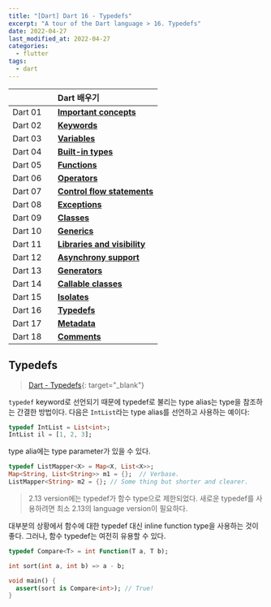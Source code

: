 ```yaml
---
title: "[Dart] Dart 16 - Typedefs"
excerpt: "A tour of the Dart language > 16. Typedefs"
date: 2022-04-27
last_modified_at: 2022-04-27
categories:
  - flutter
tags:
  - dart
---
```


|||Dart 배우기|
|:---:|:---:|:---|
|Dart 01||**[Important concepts](https://burningfalls.github.io/flutter/dart01-important-concepts/)**|
|Dart 02||**[Keywords](https://burningfalls.github.io/flutter/dart02-keywords/)**|
|Dart 03||**[Variables](https://burningfalls.github.io/flutter/dart03-variables/)**|
|Dart 04||**[Built-in types](https://burningfalls.github.io/flutter/dart04-built-in-types/)**|
|Dart 05||**[Functions](https://burningfalls.github.io/flutter/dart05-functions/)**|
|Dart 06||**[Operators](https://burningfalls.github.io/flutter/dart06-operators/)**|
|Dart 07||**[Control flow statements](https://burningfalls.github.io/flutter/dart07-control-flow-statements/)**|
|Dart 08||**[Exceptions](https://burningfalls.github.io/flutter/dart08-exceptions/)**|
|Dart 09||**[Classes](https://burningfalls.github.io/flutter/dart09-classes/)**|
|Dart 10||**[Generics](https://burningfalls.github.io/flutter/dart10-generics/)**|
|Dart 11||**[Libraries and visibility](https://burningfalls.github.io/flutter/dart11-libraries-and-visibility/)**|
|Dart 12||**[Asynchrony support](https://burningfalls.github.io/flutter/dart12-asynchrony-support/)**|
|Dart 13||**[Generators](https://burningfalls.github.io/flutter/dart13-generators/)**|
|Dart 14||**[Callable classes](https://burningfalls.github.io/flutter/dart14-callable-classes/)**|
|Dart 15||**[Isolates](https://burningfalls.github.io/flutter/dart15-isolates/)**|
|Dart 16||**[Typedefs](https://burningfalls.github.io/flutter/dart16-typedefs/)**|
|Dart 17||**[Metadata](https://burningfalls.github.io/flutter/dart17-metadata/)**|
|Dart 18||**[Comments](https://burningfalls.github.io/flutter/dart18-comments/)**|

## Typedefs

> [Dart - Typedefs](https://dart.dev/guides/language/language-tour#typedefes){: target="_blank"}

`typedef` keyword로 선언되기 때문에 typedef로 불리는 type alias는 type을 참조하는 간결한 방법이다. 다음은 `IntList`라는 type alias를 선언하고 사용하는 예이다:

```dart
typedef IntList = List<int>;
IntList il = [1, 2, 3];
```

type alia에는 type parameter가 있을 수 있다.

```dart
typedef ListMapper<X> = Map<X, List<X>>;
Map<String, List<String>> m1 = {};  // Verbase.
ListMapper<String> m2 = {}; // Some thing but shorter and clearer.
```

> 2.13 version에는 typedef가 함수 type으로 제한되었다. 새로운 typedef를 사용하려면 최소 2.13의 language version이 필요하다.

대부분의 상황에서 함수에 대한 typedef 대신 inline function type을 사용하는 것이 좋다. 그러나, 함수 typedef는 여전히 유용할 수 있다.

```dart
typedef Compare<T> = int Function(T a, T b);

int sort(int a, int b) => a - b;

void main() {
  assert(sort is Compare<int>); // True!
}
```